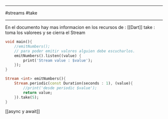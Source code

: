 ___
#streams #take
___

En el documento hay mas informacion en los recursos de : [[Dart]]
take : toma los valorees y se cierra el Stream

```Dart
void main(){
	//emitNumbers();
	// para poder emitir valores alguien debe escucharlos.
	emitNumbers().listen((value) {
		print('Stream value : $value');
	});
}

Stream <int> emitNumbers(){
	Stream.periodic(const Duration(seconds : 1), (value){
		//print('desde periodic $value');
		return value;
	}).take(5);
}
```

[[async y await]]